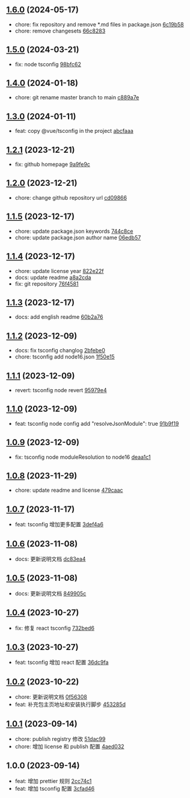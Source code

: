 ## [1.6.0](https://github.com/tomjs/config/compare/%40tomjs%2Ftsconfig%401.5.0...%40tomjs%2Ftsconfig%401.6.0) (2024-05-17)

- chore: fix repository and remove \*.md files in package.json [6c19b58](https://github.com/tomjs/config/commit/6c19b58)
- chore: remove changesets [66c8283](https://github.com/tomjs/config/commit/66c8283)

## [1.5.0](https://github.com/tomjs/config/compare/%40tomjs%2Ftsconfig%401.4.0...%40tomjs%2Ftsconfig%401.5.0) (2024-03-21)

- fix: node tsconfig [98bfc62](https://github.com/tomjs/config/commit/98bfc62)

## [1.4.0](https://github.com/tomjs/config/compare/%40tomjs%2Ftsconfig%401.3.0...%40tomjs%2Ftsconfig%401.4.0) (2024-01-18)

- chore: git rename master branch to main [c889a7e](https://github.com/tomjs/config/commit/c889a7e)

## [1.3.0](https://github.com/tomjs/config/compare/%40tomjs%2Ftsconfig%401.2.1...%40tomjs%2Ftsconfig%401.3.0) (2024-01-11)

- feat: copy @vue/tsconfig in the project [abcfaaa](https://github.com/tomjs/config/commit/abcfaaa)

## [1.2.1](https://github.com/tomjs/config/compare/%40tomjs%2Ftsconfig%401.2.0...%40tomjs%2Ftsconfig%401.2.1) (2023-12-21)

- fix: github homepage [9a9fe9c](https://github.com/tomjs/config/commit/9a9fe9c)

## [1.2.0](https://github.com/tomjs/config/compare/%40tomjs%2Ftsconfig%401.1.5...%40tomjs%2Ftsconfig%401.2.0) (2023-12-21)

- chore: change github repository url [cd09866](https://github.com/tomjs/config/commit/cd09866)

## [1.1.5](https://github.com/tomjs/config/compare/%40tomjs%2Ftsconfig%401.1.4...%40tomjs%2Ftsconfig%401.1.5) (2023-12-17)

- chore: update package.json keywords [744c8ce](https://github.com/tomjs/config/commit/744c8ce)
- chore: update package.json author name [06edb57](https://github.com/tomjs/config/commit/06edb57)

## [1.1.4](https://github.com/tomjs/config/compare/%40tomjs%2Ftsconfig%401.1.3...%40tomjs%2Ftsconfig%401.1.4) (2023-12-17)

- chore: update license year [822e22f](https://github.com/tomjs/config/commit/822e22f)
- docs: update readme [a8a2cda](https://github.com/tomjs/config/commit/a8a2cda)
- fix: git repository [76f4581](https://github.com/tomjs/config/commit/76f4581)

## [1.1.3](https://github.com/tomjs/config/compare/%40tomjs%2Ftsconfig%401.1.2...%40tomjs%2Ftsconfig%401.1.3) (2023-12-17)

- docs: add english readme [60b2a76](https://github.com/tomjs/config/commit/60b2a76)

## [1.1.2](https://github.com/tomjs/config/compare/%40tomjs%2Ftsconfig%401.1.1...%40tomjs%2Ftsconfig%401.1.2) (2023-12-09)

- docs: fix tsconfig changlog [2bfebe0](https://github.com/tomjs/config/commit/2bfebe0)
- chore: tsconfig add node16.json [1f50e15](https://github.com/tomjs/config/commit/1f50e15)

## [1.1.1](https://github.com/tomjs/config/compare/%40tomjs%2Ftsconfig%401.1.0...%40tomjs%2Ftsconfig%401.1.1) (2023-12-09)

- revert: tsconfig node revert [95979e4](https://github.com/tomjs/config/commit/95979e4)

## [1.1.0](https://github.com/tomjs/config/compare/%40tomjs%2Ftsconfig%401.0.9...%40tomjs%2Ftsconfig%401.1.0) (2023-12-09)

- feat: tsconfig node config add "resolveJsonModule": true [91b9f19](https://github.com/tomjs/config/commit/91b9f19)

## [1.0.9](https://github.com/tomjs/config/compare/%40tomjs%2Ftsconfig%401.0.8...%40tomjs%2Ftsconfig%401.0.9) (2023-12-09)

- fix: tsconfig node moduleResolution to node16 [deaa1c1](https://github.com/tomjs/config/commit/deaa1c1)

## [1.0.8](https://github.com/tomjs/config/compare/%40tomjs%2Ftsconfig%401.0.7...%40tomjs%2Ftsconfig%401.0.8) (2023-11-29)

- chore: update readme and license [479caac](https://github.com/tomjs/config/commit/479caac)

## [1.0.7](https://github.com/tomjs/config/compare/%40tomjs%2Ftsconfig%401.0.6...%40tomjs%2Ftsconfig%401.0.7) (2023-11-17)

- feat: tsconfig 增加更多配置 [3def4a6](https://github.com/tomjs/config/commit/3def4a6)

## [1.0.6](https://github.com/tomjs/config/compare/%40tomjs%2Ftsconfig%401.0.5...%40tomjs%2Ftsconfig%401.0.6) (2023-11-08)

- docs: 更新说明文档 [dc83ea4](https://github.com/tomjs/config/commit/dc83ea4)

## [1.0.5](https://github.com/tomjs/config/compare/%40tomjs%2Ftsconfig%401.0.4...%40tomjs%2Ftsconfig%401.0.5) (2023-11-08)

- docs: 更新说明文档 [849905c](https://github.com/tomjs/config/commit/849905c)

## [1.0.4](https://github.com/tomjs/config/compare/%40tomjs%2Ftsconfig%401.0.3...%40tomjs%2Ftsconfig%401.0.4) (2023-10-27)

- fix: 修复 react tsconfig [732bed6](https://github.com/tomjs/config/commit/732bed6)

## [1.0.3](https://github.com/tomjs/config/compare/%40tomjs%2Ftsconfig%401.0.2...%40tomjs%2Ftsconfig%401.0.3) (2023-10-27)

- feat: tsconfig 增加 react 配置 [36dc9fa](https://github.com/tomjs/config/commit/36dc9fa)

## [1.0.2](https://github.com/tomjs/config/compare/%40tomjs%2Ftsconfig%401.0.1...%40tomjs%2Ftsconfig%401.0.2) (2023-10-22)

- chore: 更新说明文档 [0f56308](https://github.com/tomjs/config/commit/0f56308)
- feat: 补充包主页地址和安装执行脚步 [453285d](https://github.com/tomjs/config/commit/453285d)

## [1.0.1](https://github.com/tomjs/config/compare/%40tomjs%2Ftsconfig%401.0.0...%40tomjs%2Ftsconfig%401.0.1) (2023-09-14)

- chore: publish registry 修改 [51dac99](https://github.com/tomjs/config/commit/51dac99)
- chore: 增加 license 和 publish 配置 [4aed032](https://github.com/tomjs/config/commit/4aed032)

## 1.0.0 (2023-09-14)

- feat: 增加 prettier 规则 [2cc74c1](https://github.com/tomjs/config/commit/2cc74c1)
- feat: 增加 tsconfig 配置 [3cfad46](https://github.com/tomjs/config/commit/3cfad46)
